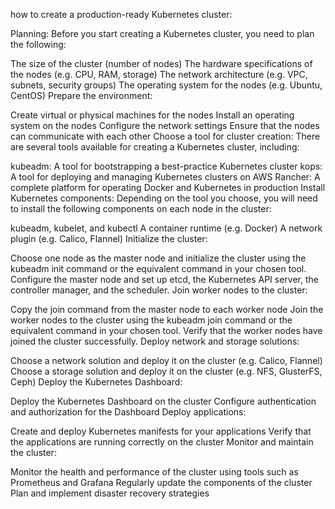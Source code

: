 how to create a production-ready Kubernetes cluster:

Planning: Before you start creating a Kubernetes cluster, you need to plan the following:

The size of the cluster (number of nodes)
The hardware specifications of the nodes (e.g. CPU, RAM, storage)
The network architecture (e.g. VPC, subnets, security groups)
The operating system for the nodes (e.g. Ubuntu, CentOS)
Prepare the environment:

Create virtual or physical machines for the nodes
Install an operating system on the nodes
Configure the network settings
Ensure that the nodes can communicate with each other
Choose a tool for cluster creation: There are several tools available for creating a Kubernetes cluster, including:

kubeadm: A tool for bootstrapping a best-practice Kubernetes cluster
kops: A tool for deploying and managing Kubernetes clusters on AWS
Rancher: A complete platform for operating Docker and Kubernetes in production
Install Kubernetes components: Depending on the tool you choose, you will need to install the following components on each node in the cluster:

kubeadm, kubelet, and kubectl
A container runtime (e.g. Docker)
A network plugin (e.g. Calico, Flannel)
Initialize the cluster:

Choose one node as the master node and initialize the cluster using the kubeadm init command or the equivalent command in your chosen tool.
Configure the master node and set up etcd, the Kubernetes API server, the controller manager, and the scheduler.
Join worker nodes to the cluster:

Copy the join command from the master node to each worker node
Join the worker nodes to the cluster using the kubeadm join command or the equivalent command in your chosen tool.
Verify that the worker nodes have joined the cluster successfully.
Deploy network and storage solutions:

Choose a network solution and deploy it on the cluster (e.g. Calico, Flannel)
Choose a storage solution and deploy it on the cluster (e.g. NFS, GlusterFS, Ceph)
Deploy the Kubernetes Dashboard:

Deploy the Kubernetes Dashboard on the cluster
Configure authentication and authorization for the Dashboard
Deploy applications:

Create and deploy Kubernetes manifests for your applications
Verify that the applications are running correctly on the cluster
Monitor and maintain the cluster:

Monitor the health and performance of the cluster using tools such as Prometheus and Grafana
Regularly update the components of the cluster
Plan and implement disaster recovery strategies
